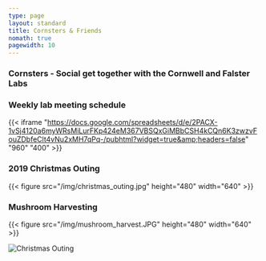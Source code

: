 ```yaml
---
type: page
layout: standard
title: Cornsters & Friends
nomath: true
pagewidth: 10
---
```



### Cornsters - Social get together with the Cornwell and Falster Labs

### Weekly lab meeting schedule
{{< iframe "https://docs.google.com/spreadsheets/d/e/2PACX-1vSj4120a6myWRsMiLurFKp424eM367VBSQxGiMBbCSH4kCQn6K3zwzvFouZDbfeClt4vNu2xMH7qPq-/pubhtml?widget=true&amp;headers=false" "960" "400" >}}

### 2019 Christmas Outing

{{< figure src="/img/christmas_outing.jpg" height="480" width="640" >}}

### Mushroom Harvesting

{{< figure src="/img/mushroom_harvest.JPG" height="480" width="640" >}}



<div>
<img src="/img/christmas_outing.jpg"
     alt="Christmas Outing"
     style="float: left; margin-right: 200px;" />
</div>
